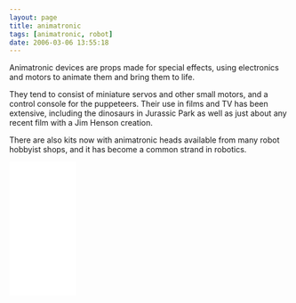 ```yaml
---
layout: page
title: animatronic
tags: [animatronic, robot]
date: 2006-03-06 13:55:18
---
```

Animatronic devices are props made for special effects, using electronics and motors to animate them and bring them to life.

They tend to consist of miniature servos and other small motors, and a control console for the puppeteers. Their use in films and TV has been extensive, including the dinosaurs in Jurassic Park as well as just about any recent film with a Jim Henson creation.

There are also kits now with animatronic heads available from many robot hobbyist shops, and it has become a common strand in robotics.

<iframe style="width:120px;height:240px;" marginwidth="0" marginheight="0" scrolling="no" frameborder="0" src="//ws-eu.amazon-adsystem.com/widgets/q?ServiceVersion=20070822&OneJS=1&Operation=GetAdHtml&MarketPlace=GB&source=ss&ref=as_ss_li_til&ad_type=product_link&tracking_id=orionrobots-21&language=en_GB&marketplace=amazon&region=GB&placement=B0821H1SK3&asins=B0821H1SK3&linkId=8e2e1dde68f6d31098130bc599b9c386&show_border=true&link_opens_in_new_window=true"></iframe>
